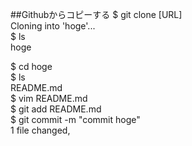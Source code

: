 ##Githubからコピーする
$ git clone [URL]  
Cloning into 'hoge'...  
$ ls  
hoge  

$ cd hoge  
$ ls  
README.md  
$ vim README.md  
$ git add README.md  
$ git commit -m "commit hoge"  
 1 file changed, 

